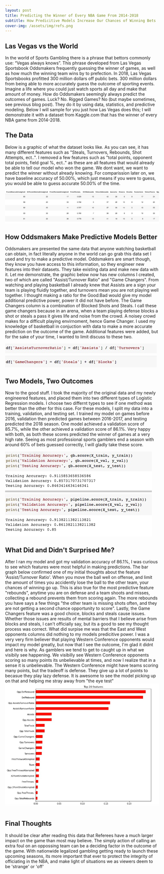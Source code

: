 ```yaml
---
layout: post
title: Predicting the Winner of Every NBA Game From 2014-2018
subtitle: How Predicitive Models Increase Our Chances of Winning Bets
cover-img: /assets/img/refs.png
---
```



## Las Vegas vs the World

  In the world of Sports Gambling there is a phrase that bettors commonly use: “Vegas always knows”. This phrase developed from Las Vegas Sportsbook Oddsmakers frequently guessing the winner of games, as well as how much the winning team wins by to prefection. In 2018, Las Vegas Sportsbooks profitted 300 million dollars off public bets. 300 million dollars from being able to more accurately guess the outcome of sporting events. Imagine a life where you could just watch sports all day and make that amount of money. How do Oddsmakers seemingly always predict the outcomes of games. Luck? No. Rigged Games? No (but maybe sometimes, see previous blog post). They do it by using data, statistics, and predictive modeling. Below I will sample for you just how Las Vegas does this; I will demonstrate it with a dataset from Kaggle.com that has the winner of every NBA game from 2014-2018.

## The Data
Below is a graphic of what the dataset looks like. As you can see, it has many different features such as "Steals, Turnovers, Rebounds, Shot Attempts, ect..". I removed a few features such as "total points, opponent total points, field goal %, ect.." as these are all features that would already be able to tell our model who won the game. We dont want, we want to predict the winner without already knowing. For comparission later on, we have baseline accuracy of 50.00%, which just means if you were to guess, you would be able to guess accurate 50.00% of the time.

![](NBAdfHead.jpg)


## How Oddsmakers Make Predictive Models Better
  Oddsmakers are presented the same data that anyone watching basketball can obtain, in fact literally anyone in the world can go grab this data set I used and try to make a predictive model. Oddsmakers are smart though, they know you have access to this information, so they engineer new features into their datasets. They take existing data and make new data with it. Let me demonstrate, the graphic below now has new columns I created, two of which are called "Assist/Turnover Ratio" and "Game Changers". From watching and playing basketball I already knew that Assists are a sign your team is playing fluidly together, and turnovers mean you are not playing well together. I thought making a ratio for the Good:Bad would give my model additional predictive power, power it did not have before. The Game Changers column is a combination of Blocked Shots and Steals. I call these game changers because in an arena, when a team playing defense blocks a shot or steals a pass it gives life and noise from the crowd. A noisey crowd makes for a difficult playing envirnoment, hence Game Changer. I used my knowledge of basketball in conjuction with data to make a more accurate prediction on the outcome of the game. Additional features were added, but for the sake of your time, I wanted to limit discuss to these two.
 
![](AssistGameChangers.jpg)

## Two Models, Two Outcomes
  Now to the good stuff. I took the majority of the original data and my newly engineered features, and placed them into two different types of Logistic Regression models. I choose two differnt types to see if one method was better than the other for this case. For these models, I split my data into a training, validation, and testing set. I trained my model on games before 2016, validation then predicted games between 2016-2017, and testing predicted the 2018 season. One model achieved a validation score of 85.7%, while the other achieved a validation score of 86.1%. Very happy with both, as both these scores predicted the winner of games at a very high rate. Seeing as most professional sports gamblers end a season with around 60% of bets guessed correctly, I will gladly take these score. 
  
![](TestingAcc.jpeg)

## What Did and Didn't Surprised Me?
  After I ran my model and got my validation accuracy of 86.1%, I was curious to see which features were most helpful in making predictions. The bar graph below confirmed one of my initial thoughts about the feature 'Assist/Turnover Ratio'. When you move the ball well on offense, and limit the amount of times you accidently lose the ball to the other team, your chances of winning go up. This is also true for the most predictive feature "rebounds", anytime you are on defense and a team shoots and misses, collecting a rebound prevents them from scoring again. The more rebounds you have says a few things "the other team is missing shots often, and they are not getting a second chance opportunity to score". Lastly, the Game Changers feature was a good choice, blocks and steals cause issues. Whether those issues are results of mental barriers that I believe arise from blocks and steals, I can't officially say, but its a good to see my thought process was correct.
  What did surpise me was that the East and West opponents columns did nothing to my models predicitive power. I was a very very firm believer that playing Western Conference opponents would impact my model greatly, but now that I see the outcome, I'm glad it didnt and here is why. As gamblers we tend to get to caught up in what we visibily see happening. We visibilly see Western Conference opponents scoring so many points its unbelievable at times, and now I realize that in a sense it is unbelievable. The Western Conference might have teams scoring many points, but the tradeoff is defense. They give up a lot of points to becasue they play lazy defense. It is awesome to see the model picking up on that and helping me stray away from "the eye test"
![](GraphTry.jpg)
  
#
  


## Final Thoughts
It should be clear after reading this data that Referees have a much larger impact on the game than most may believe. The simply action of calling an extra foul on an oppossing team can be a deciding factor in the outcome of the game. With nationwide legalized gambling getting ready to launch these upcoming seasons, its more important that ever to protect the integrity of officiating in the NBA, and make light of situations we as viewers deem to be 'strange' or 'off'
